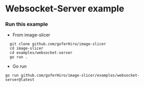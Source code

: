 # Websocket-Server example

### Run this example


* From image-slicer

```shell
  git clone github.com/goferHiro/image-slicer
  cd image-slicer
  cd examples/websocket-server
  go run .
```
* Go run

```shell
go run github.com/goferHiro/image-slicer/examples/websocket-server@latest
```



